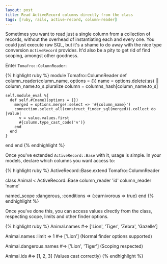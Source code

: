 ```yaml
---
layout: post
title: Read ActiveRecord columns directly from the class
tags: [ruby, rails, active-record, column-reader]
---
```

Sometimes you want to read just a single column from a collection of records, without the overhead of instantiating each and every one.  You could just execute raw SQL, but it's a shame to do away with the nice type conversion `ActiveRecord` provides.  It'd also be a pity to get rid of find scoping, amongst other goodness.

Enter `Tomafro::ColumnReader`:

{% highlight ruby %}
module Tomafro::ColumnReader
  def column_reader(column_name, options = {})
    name = options.delete(:as) || column_name.to_s.pluralize
    column = columns_hash[column_name.to_s]
    
    self.module_eval %{
      def self.#{name}(options = {})
        merged = options.merge(:select => '#{column_name}')
        connection.select_all(construct_finder_sql(merged)).collect do |value| 
          v = value.values.first
          #{column.type_cast_code('v')}
        end
      end
    }
  end
end
{% endhighlight %}

Once you've extended `ActiveRecord::Base` with it, usage is simple.  In your models, declare which columns you want access to:

{% highlight ruby %}
ActiveRecord::Base.extend Tomafro::ColumnReader
 
class Animal < ActiveRecord::Base
  column_reader 'id'
  column_reader 'name'  
 
  named_scope :dangerous, :conditions => {:carnivorous => true} 
end
{% endhighlight %}

Once you've done this, you can access values directly from the class, respecting scope, limits and other finder options.

{% highlight ruby %}
Animal.names 
#=> ['Lion', 'Tiger', 'Zebra', 'Gazelle']
 
Animal.names :limit => 1 
#=> ['Lion'] (Normal finder options supported)
 
Animal.dangerous.names 
#=> ['Lion', 'Tiger'] (Scoping respected)
 
Animal.ids
#=> [1, 2, 3] (Values cast correctly)
{% endhighlight %}